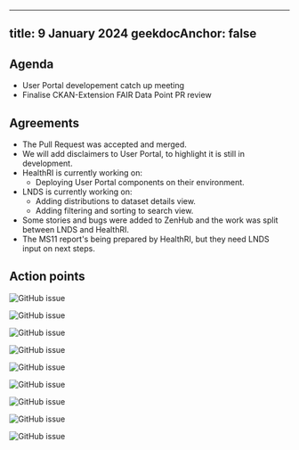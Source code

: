 <!--
SPDX-FileCopyrightText: 2024 PNED G.I.E.

SPDX-License-Identifier: CC-BY-4.0
-->

---
title: 9 January 2024
geekdocAnchor: false
---

## Agenda
* User Portal developement catch up meeting
* Finalise CKAN-Extension FAIR Data Point PR review

## Agreements
* The Pull Request was accepted and merged.
* We will add disclaimers to User Portal, to highlight it is still in development.
* HealthRI is currently working on:
    * Deploying User Portal components on their environment.
* LNDS is currently working on:
    * Adding distributions to dataset details view.
    * Adding filtering and sorting to search view.
* Some stories and bugs were added to ZenHub and the work was split between LNDS and HealthRI.
* The MS11 report's being prepared by HealthRI, but they need LNDS input on next steps.

## Action points
![GitHub issue](https://img.shields.io/github/issues/detail/state/GenomicDataInfrastructure/gdi-userportal-frontend/30?label=Disclaimer%20when%20GDI%20user%20portal%20goes%20to%20production)

![GitHub issue](https://img.shields.io/github/issues/detail/state/GenomicDataInfrastructure/gdi-userportal-frontend/26?label=Add%20distributions%20to%20Dataset%20Details%20view)

![GitHub issue](https://img.shields.io/github/issues/detail/state/GenomicDataInfrastructure/gdi-userportal-frontend/25?label=Where%20do%20the%20counters%20displayed%20in%20the%20Home%20view%20come%20from%3F)

![GitHub issue](https://img.shields.io/github/issues/detail/state/GenomicDataInfrastructure/gdi-userportal-frontend/10?label=Extend%20catalog%20with%20filters)

![GitHub issue](https://img.shields.io/github/issues/detail/state/GenomicDataInfrastructure/gdi-userportal-frontend/9?label=Extend%20catalog%20with%20sorting)

![GitHub issue](https://img.shields.io/github/issues/detail/state/GenomicDataInfrastructure/gdi-userportal-ckan-docker/22?label=Assign%20readonly%20permission%2Frole%20to%20new%20users%20in%20CKAN)

![GitHub issue](https://img.shields.io/github/issues/detail/state/GenomicDataInfrastructure/gdi-userportal-ckan-docker/23?label=How%20does%20FAIR%20Data%20Points%20harvester%20behave%20with%20a%20source%20that%20contains%20Distribution%3F)

![GitHub issue](https://img.shields.io/github/issues/detail/state/GenomicDataInfrastructure/gdi-userportal-ckan-docker/25?label=CRON%20Job%20Harvester)

![GitHub issue](https://img.shields.io/github/issues/detail/state/GenomicDataInfrastructure/gdi-userportal-ckan-deployment/3?label=Create%20new%20Organisation%20throws%20a%20500%20exception)
